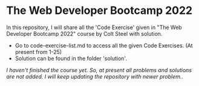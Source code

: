 # The Web Developer Bootcamp 2022 
In this repository, I will share all the 'Code Exercise' given in "The Web Developer Bootcamp 2022" course by Colt Steel with solution.

* Go to code-exercise-list.md to access all the given Code Exercises. (At present from 1-25)
* Solution can be found in the folder 'solution'.

_I haven't finished the course yet. So, at present all problems and solutions are not added. I will keep updating the repository with newer problem.._